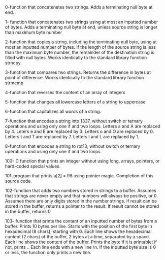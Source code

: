 0-function that concatenates two strings. Adds a terminating null byte at end.

1- function that concatenates two strings using at most an inputted number of bytes. Adds a terminating null byte at end, unless source string is longer than maximum byte number

2-function that copies a string, including the terminating null byte, using at most an inputted number of bytes. If the length of the source string is less than the maximum byte number, the remainder of the destination string is filled with null bytes. Works identically to the standard library function strncpy.

3-function that compares two strings. Returns the difference in bytes at point of difference. Works identically to the standard library function strmcmp

4-function that reverses the content of an array of integers

5-function that changes all lowercase letters of a string to uppercase

6-function that capitalizes all words of a string.

7-function that encodes a string into 1337, without switch or ternary operations and using only one if and two loops. Letters a and A are replaced by 4. Leters e and E are replaced by 3. Letters o and O are replaced by 0. Letters t and T are replaced by 7. Letters l and L are replaced by 1.

8-function that encodes a string to rot13, without switch or ternary operations and using only one if and two loops.

100- C function that prints an integer without using long, arrays, pointers, or hard-coded special values. 

101-program that prints a[2] = 98 using pointer magic. Completion of this source code. 

102-function that adds two numbers stored in strings to a buffer. Assumes that strings are never empty and that numbers will always be positive, or 0. Assumes there are only digits stored in the number strings. If result can be stored in the buffer, returns a pointer to the result. If result cannot be stored in the buffer, returns 0. 

103- function that prints the content of an inputted number of bytes from a buffer. Prints 10 bytes per line. Starts with the position of the first byte in hexadecimal (8 chars), starting with 0. Each line shows the hexadecimal content (2 chars) of the buffer, 2 bytes at a time, separated by a space. Each line shows the content of the buffer. Prints the byte if it is printable; if not, prints .. Each line ends with a new line \n. If the inputted byte size is 0 or less, the function only prints a new line.
